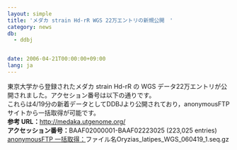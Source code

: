 ```yaml
---
layout: simple
title: 'メダカ strain Hd-rR WGS 22万エントリの新規公開　'
category: news
db:
  - ddbj


date: 2006-04-21T00:00:00+09:00
lang: ja
---
```


<html>東京大学から登録されたメダカ strain Hd-rR の WGS データ22万エントリが公開されました。アクセション番号は以下の通りです。<br>これらは4/19分の新着データとしてDDBJより公開されており，anonymousFTP サイトから一括取得が可能です。<br><b>参考 URL：</b><a href="http://medaka.utgenome.org/" target="_blank">http://medaka.utgenome.org/</a><br><b>アクセッション番号：</b>BAAF02000001-BAAF02223025 (223,025 entries)<br><a href="ftp://ftp.ddbj.nig.ac.jp/ddbj_database/mass/Oryzias_latipes_WGS/">anonymousFTP 一括取得：</a>ファイル名Oryzias_latipes_WGS_060419_1.seq.gz</html>
